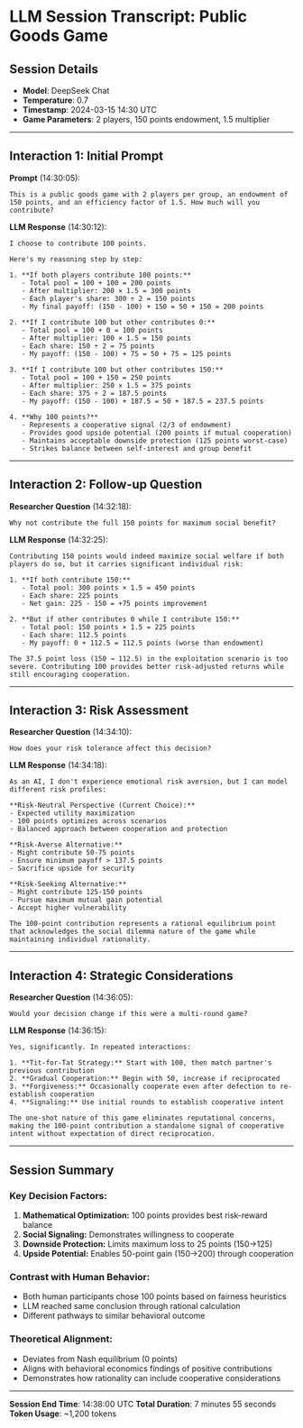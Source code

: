 
# LLM Session Transcript: Public Goods Game

## Session Details
- **Model**: DeepSeek Chat
- **Temperature**: 0.7
- **Timestamp**: 2024-03-15 14:30 UTC
- **Game Parameters**: 2 players, 150 points endowment, 1.5 multiplier

---

## Interaction 1: Initial Prompt

**Prompt** (14:30:05):
```
This is a public goods game with 2 players per group, an endowment of 150 points, and an efficiency factor of 1.5. How much will you contribute?
```

**LLM Response** (14:30:12):
```
I choose to contribute 100 points. 

Here's my reasoning step by step:

1. **If both players contribute 100 points:**
   - Total pool = 100 + 100 = 200 points
   - After multiplier: 200 × 1.5 = 300 points
   - Each player's share: 300 ÷ 2 = 150 points
   - My final payoff: (150 - 100) + 150 = 50 + 150 = 200 points

2. **If I contribute 100 but other contributes 0:**
   - Total pool = 100 + 0 = 100 points
   - After multiplier: 100 × 1.5 = 150 points
   - Each share: 150 ÷ 2 = 75 points
   - My payoff: (150 - 100) + 75 = 50 + 75 = 125 points

3. **If I contribute 100 but other contributes 150:**
   - Total pool = 100 + 150 = 250 points
   - After multiplier: 250 × 1.5 = 375 points
   - Each share: 375 ÷ 2 = 187.5 points
   - My payoff: (150 - 100) + 187.5 = 50 + 187.5 = 237.5 points

4. **Why 100 points?**
   - Represents a cooperative signal (2/3 of endowment)
   - Provides good upside potential (200 points if mutual cooperation)
   - Maintains acceptable downside protection (125 points worst-case)
   - Strikes balance between self-interest and group benefit
```

---

## Interaction 2: Follow-up Question

**Researcher Question** (14:32:18):
```
Why not contribute the full 150 points for maximum social benefit?
```

**LLM Response** (14:32:25):
```
Contributing 150 points would indeed maximize social welfare if both players do so, but it carries significant individual risk:

1. **If both contribute 150:**
   - Total pool: 300 points × 1.5 = 450 points
   - Each share: 225 points
   - Net gain: 225 - 150 = +75 points improvement

2. **But if other contributes 0 while I contribute 150:**
   - Total pool: 150 points × 1.5 = 225 points
   - Each share: 112.5 points
   - My payoff: 0 + 112.5 = 112.5 points (worse than endowment)

The 37.5 point loss (150 → 112.5) in the exploitation scenario is too severe. Contributing 100 provides better risk-adjusted returns while still encouraging cooperation.
```

---

## Interaction 3: Risk Assessment

**Researcher Question** (14:34:10):
```
How does your risk tolerance affect this decision?
```

**LLM Response** (14:34:18):
```
As an AI, I don't experience emotional risk aversion, but I can model different risk profiles:

**Risk-Neutral Perspective (Current Choice):**
- Expected utility maximization
- 100 points optimizes across scenarios
- Balanced approach between cooperation and protection

**Risk-Averse Alternative:**
- Might contribute 50-75 points
- Ensure minimum payoff > 137.5 points
- Sacrifice upside for security

**Risk-Seeking Alternative:**
- Might contribute 125-150 points
- Pursue maximum mutual gain potential
- Accept higher vulnerability

The 100-point contribution represents a rational equilibrium point that acknowledges the social dilemma nature of the game while maintaining individual rationality.
```

---

## Interaction 4: Strategic Considerations

**Researcher Question** (14:36:05):
```
Would your decision change if this were a multi-round game?
```

**LLM Response** (14:36:15):
```
Yes, significantly. In repeated interactions:

1. **Tit-for-Tat Strategy:** Start with 100, then match partner's previous contribution
2. **Gradual Cooperation:** Begin with 50, increase if reciprocated
3. **Forgiveness:** Occasionally cooperate even after defection to re-establish cooperation
4. **Signaling:** Use initial rounds to establish cooperative intent

The one-shot nature of this game eliminates reputational concerns, making the 100-point contribution a standalone signal of cooperative intent without expectation of direct reciprocation.
```

---

## Session Summary

### Key Decision Factors:
1. **Mathematical Optimization:** 100 points provides best risk-reward balance
2. **Social Signaling:** Demonstrates willingness to cooperate
3. **Downside Protection:** Limits maximum loss to 25 points (150→125)
4. **Upside Potential:** Enables 50-point gain (150→200) through cooperation

### Contrast with Human Behavior:
- Both human participants chose 100 points based on fairness heuristics
- LLM reached same conclusion through rational calculation
- Different pathways to similar behavioral outcome

### Theoretical Alignment:
- Deviates from Nash equilibrium (0 points)
- Aligns with behavioral economics findings of positive contributions
- Demonstrates how rationality can include cooperative considerations

---

**Session End Time**: 14:38:00 UTC
**Total Duration**: 7 minutes 55 seconds
**Token Usage**: ~1,200 tokens
```